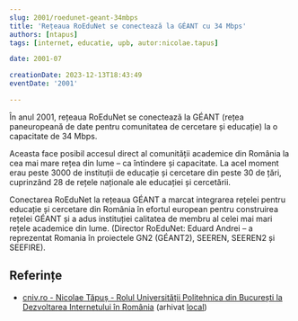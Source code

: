 ```yaml
---
slug: 2001/roedunet-geant-34mbps
title: 'Rețeaua RoEduNet se conectează la GÉANT cu 34 Mbps'
authors: [ntapus]
tags: [internet, educatie, upb, autor:nicolae.tapus]

date: 2001-07

creationDate: 2023-12-13T18:43:49
eventDate: '2001'

---
```


În anul 2001, rețeaua RoEduNet se conectează la GÉANT
(rețea paneuropeană de date pentru comunitatea de cercetare și educație)
la o capacitate de 34 Mbps.

<!-- truncate -->

Aceasta face posibil accesul direct al comunității academice din
România la cea mai mare rețea din lume – ca întindere și capacitate.
La acel moment erau peste 3000 de instituții de educație și cercetare
din peste 30 de țări, cuprinzând 28 de rețele naționale ale educației
și cercetării.

Conectarea RoEduNet la rețeaua GÉANT a marcat integrarea rețelei pentru
educație și cercetare din România în efortul european pentru construirea
rețelei GÉANT și a adus instituției calitatea de membru al celei mai mari
rețele academice din lume. (Director RoEduNet: Eduard Andrei – a
reprezentat Romania în proiectele GN2 (GÉANT2), SEEREN, SEEREN2 și SEEFIRE).

## Referințe

- [cniv.ro - Nicolae Tăpuș - Rolul Universității Politehnica din București la Dezvoltarea Internetului în România](https://cniv.ro/documents/26/CNIV_Volum_Aniversar_2023_-_Versiune_Online_DPxioQg.pdf) (arhivat [local](https://cronica-it.github.io/arhiva/))
